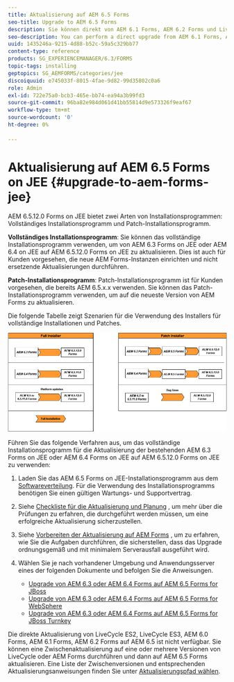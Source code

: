 ```yaml
---
title: Aktualisierung auf AEM 6.5 Forms
seo-title: Upgrade to AEM 6.5 Forms
description: Sie können direkt von AEM 6.1 Forms, AEM 6.2 Forms und LiveCycle ES4 SP1 auf AEM 6.3 Forms aktualisieren.
seo-description: You can perform a direct upgrade from AEM 6.1 Forms, AEM 6.2 Forms, and LiveCycle ES4 SP1 to AEM 6.3 Forms.
uuid: 1435246a-9215-4d88-b52c-59a5c329bb77
content-type: reference
products: SG_EXPERIENCEMANAGER/6.3/FORMS
topic-tags: installing
geptopics: SG_AEMFORMS/categories/jee
discoiquuid: e745033f-8015-4fae-9d82-99d35802c0a6
role: Admin
exl-id: 722e75a0-bcb3-465e-bb74-ea94a3b99fd3
source-git-commit: 96ba82e984d061d41bb55814d9e573326f9eaf67
workflow-type: tm+mt
source-wordcount: '0'
ht-degree: 0%

---
```


# Aktualisierung auf AEM 6.5 Forms on JEE {#upgrade-to-aem-forms-jee}

AEM 6.5.12.0 Forms on JEE bietet zwei Arten von Installationsprogrammen: Vollständiges Installationsprogramm und Patch-Installationsprogramm.

**Vollständiges Installationsprogramm**: Sie können das vollständige Installationsprogramm verwenden, um von AEM 6.3 Forms on JEE oder AEM 6.4 on JEE auf AEM 6.5.12.0 Forms on JEE zu aktualisieren. Dies ist auch für Kunden vorgesehen, die neue AEM Forms-Instanzen einrichten und nicht ersetzende Aktualisierungen durchführen.

**Patch-Installationsprogramm**: Patch-Installationsprogramm ist für Kunden vorgesehen, die bereits AEM 6.5.x.x verwenden. Sie können das Patch-Installationsprogramm verwenden, um auf die neueste Version von AEM Forms zu aktualisieren.

Die folgende Tabelle zeigt Szenarien für die Verwendung des Installers für vollständige Installationen und Patches.

![](assets/full-and-patch-installer.png)

Führen Sie das folgende Verfahren aus, um das vollständige Installationsprogramm für die Aktualisierung der bestehenden AEM 6.3 Forms on JEE oder AEM 6.4 Forms on JEE auf AEM 6.5.12.0 Forms on JEE zu verwenden:

1. Laden Sie das AEM 6.5 Forms on JEE-Installationsprogramm aus dem [Softwareverteilung](https://experience.adobe.com/#/downloads/content/software-distribution/en/aem.html). Für die Verwendung des Installationsprogramms benötigen Sie einen gültigen Wartungs- und Supportvertrag.
1. Siehe [Checkliste für die Aktualisierung und Planung](https://www.adobe.com/go/learn_aemforms_upgrade_checklist_65) , um mehr über die Prüfungen zu erfahren, die durchgeführt werden müssen, um eine erfolgreiche Aktualisierung sicherzustellen.
1. Siehe [Vorbereiten der Aktualisierung auf AEM Forms](https://www.adobe.com/go/learn_aemforms_prepareupgrade_65) , um zu erfahren, wie Sie die Aufgaben durchführen, die sicherstellen, dass das Upgrade ordnungsgemäß und mit minimalem Serverausfall ausgeführt wird.
1. Wählen Sie je nach vorhandener Umgebung und Anwendungsserver eines der folgenden Dokumente und befolgen Sie die Anweisungen.

   * [Upgrade von AEM 6.3 oder AEM 6.4 Forms auf AEM 6.5 Forms for JBoss ](http://www.adobe.com/go/learn_aemforms_upgradeJBoss_65)
   * [Upgrade von AEM 6.3 oder AEM 6.4 Forms auf AEM 6.5 Forms for WebSphere](http://www.adobe.com/go/learn_aemforms_upgradeWebSphere_65)
   * [Upgrade von AEM 6.3 oder AEM 6.4 Forms auf AEM 6.5 Forms for JBoss Turnkey](http://www.adobe.com/go/learn_aemforms_upgradeTurnkey_65)

Die direkte Aktualisierung von LiveCycle ES2, LiveCycle ES3, AEM 6.0 Forms, AEM 6.1 Forms, AEM 6.2 Forms auf AEM 6.5 ist nicht verfügbar. Sie können eine Zwischenaktualisierung auf eine oder mehrere Versionen von LiveCycle oder AEM Forms durchführen und dann auf AEM 6.5 Forms aktualisieren. Eine Liste der Zwischenversionen und entsprechenden Aktualisierungsanweisungen finden Sie unter [Aktualisierungspfad wählen](upgrade.md).
